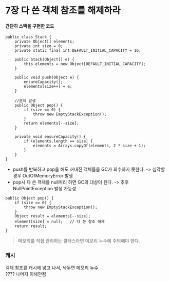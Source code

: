 # 7장 다 쓴 객체 참조를 해제하라
#### 간단히 스택을 구현한 코드
```
public class Stack {
    private Object[] elements;
    private int size = 0;
    private static final int DEFAULT_INITIAL_CAPACITY = 16;

    public Stack(Object[] e) {
        this.elements = new Object[DEFAULT_INITIAL_CAPACITY];
    }

    public void push(Object e) {
        ensureCapacity();
        elements[size++] = e;
    }

    //문제 발생
    public Object pop() {
        if (size == 0) {
            throw new EmptyStackException();
        }
        return elements[--size];
    }

    private void ensureCapacity() {
        if (elements.length == size) {
            elements = Arrays.copyOf(elements, 2 * size + 1);
        }
    }
}
```
* push를 반복하고 pop을 해도 꺼내진 객체들을 GC가 회수하지 못한다. -> 심각할 경우 OutOfMemoryError 발생
* pop시 다 쓴 객체를 null처리 하면 GC의 대상이 된다. -> 추후 NullPointException 발생 가능성
```
public Object pop() {
    if (size == 0) {
        throw new EmptyStackException();
    }
    Object result = elements[--size];
    element[size] = null;   // 다 쓴 참조 해제
    return result;
}
```
> 메모리를 직접 관리하는 클래스라면 메모리 누수에 주의해야 한다. 


### 캐시
객체 참조를 캐시에 넣고 나서, 놔두면 메모리 누수 <br>
???? 나머지 이해안됨















